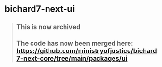 # bichard7-next-ui

> ## This is now archived
>
> ## The code has now been merged here: <https://github.com/ministryofjustice/bichard7-next-core/tree/main/packages/ui>
